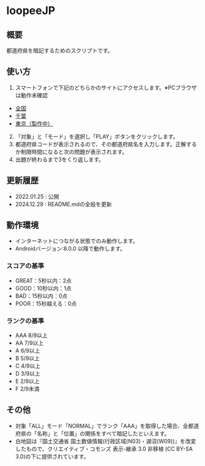 # loopeeJP

## 概要
都道府県を暗記するためのスクリプトです。

## 使い方
1. スマートフォンで下記のどちらかのサイトにアクセスします。※PCブラウザは動作未確認
* [全国](https://masan-k.github.io/loopeeJP/www/jp/)
* [千葉](https://masan-k.github.io/loopeeJP/www/chiba/)
* [東京（製作中）](https://masan-k.github.io/loopeeJP/www/tokyo/)
2. 「対象」と「モード」を選択し「PLAY」ボタンをクリックします。
3. 都道府県コードが表示されるので、その都道府県名を入力します。正解するか制限時間になると次の問題が表示されます。
4. 出題が終わるまで3をくり返します。

## 更新履歴
* 2022.01.25 : 公開
* 2024.12.29 : README.mdの全般を更新

## 動作環境
* インターネットにつながる状態でのみ動作します。
* Androidバージョン:8.0.0 以降で動作します。

### スコアの基準
* GREAT：5秒以内：2点
* GOOD：10秒以内：1点
* BAD：15秒以内：0点
* POOR：15秒越える：0点

### ランクの基準
* AAA  8/9以上
* AA 7/9以上
* A 6/9以上
* B 5/9以上
* C 4/9以上
* D 3/9以上
* E 2/9以上
* F 2/9未満

## その他
* 対象「ALL」モード「NORMAL」でランク「AAA」を取得した場合、全都道府県の「名称」と「位置」の関係をすべて暗記したといえます。
* 白地図は『国土交通省 国土数値情報(行政区域(N03)・湖沼(W09))』を改変したもので、クリエイティブ・コモンズ 表示-継承 3.0 非移植 (CC BY-SA 3.0)の下に提供されています。
